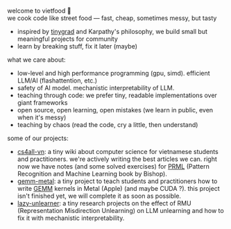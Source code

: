 welcome to vietfood 🍜  
we cook code like street food — fast, cheap, sometimes messy, but tasty  

- inspired by [tinygrad](https://github.com/tinygrad/tinygrad) and Karpathy's philosophy, we build small but meaningful projects for community  
- learn by breaking stuff, fix it later (maybe)

what we care about:  
- low-level and high performance programming (gpu, simd). efficient LLM/AI (flashattention, etc.)
- safety of AI model. mechanistic interpretability of LLM.
- teaching through code: we prefer tiny, readable implementations over giant frameworks
- open source, open learning, open mistakes (we learn in public, even when it's messy)
- teaching by chaos (read the code, cry a little, then understand)

some of our projects:
- [cs4all-vn](https://github.com/vietfood/cs4all-vn): a tiny wiki about computer science for vietnamese students and practitioners. we're actively writing the best articles we can. right now we have notes (and some solved exercises) for [PRML](https://www.microsoft.com/en-us/research/wp-content/uploads/2006/01/Bishop-Pattern-Recognition-and-Machine-Learning-2006.pdf) (Pattern Recognition and Machine Learning book by Bishop).  
- [gemm-metal](https://github.com/vietfood/gemm_metal): a tiny project to teach students and practitioners how to write [GEMM](https://en.wikipedia.org/wiki/Basic_Linear_Algebra_Subprograms#Level_3) kernels in Metal (Apple) (and maybe CUDA ?). this project isn't finished yet, we will complete it as soon as possible.
- [lazy-unlearner](https://github.com/vietfood/lazy-unlearner): a tiny research projects on the effect of RMU (Representation Misdirection Unlearning) on LLM unlearning and how to fix it with mechanistic interpretability.
